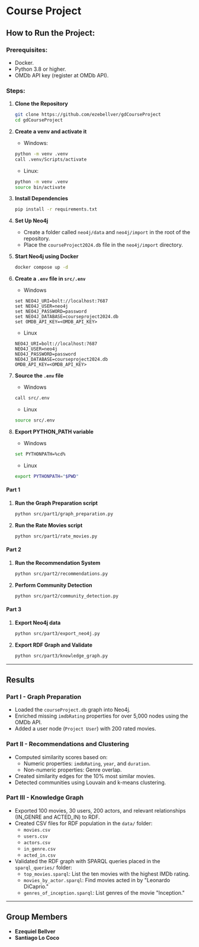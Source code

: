 # **Course Project**

## How to Run the Project:

### Prerequisites:

* Docker.
* Python 3.8 or higher.
* OMDb API key (register at OMDb API).

### Steps:

1. **Clone the Repository**
   ```bash
   git clone https://github.com/ezebellver/gdCourseProject
   cd gdCourseProject
   ```

2. **Create a venv and activate it**
    - Windows:
    ```bash
    python -m venv .venv
    call .venv/Scripts/activate
    ```
    - Linux:
    ```bash
    python -m venv .venv
    source bin/activate
    ```

3. **Install Dependencies**
    ```bash
    pip install -r requirements.txt
    ```

4. **Set Up Neo4j**
    - Create a folder called `neo4j/data` and `neo4j/import` in the root of the repository.
    - Place the `courseProject2024.db` file in the `neo4j/import` directory.

5. **Start Neo4j using Docker**
   ```bash
   docker compose up -d
   ```
   
6. **Create a `.env` file in `src/.env`**
    - Windows
    ```env
    set NEO4J_URI=bolt://localhost:7687
    set NEO4J_USER=neo4j
    set NEO4J_PASSWORD=password
    set NEO4J_DATABASE=courseproject2024.db
    set OMDB_API_KEY=<OMDB_API_KEY>
    ```
    - Linux
    ```env
    NEO4J_URI=bolt://localhost:7687
    NEO4J_USER=neo4j
    NEO4J_PASSWORD=password
    NEO4J_DATABASE=courseproject2024.db
    OMDB_API_KEY=<OMDB_API_KEY>
    ```

7. **Source the `.env` file**
    - Windows
    ```bash
    call src/.env
    ```
    - Linux
    ```bash
    source src/.env
    ```

8. **Export PYTHON_PATH variable**
    - Windows
    ```bash
    set PYTHONPATH=%cd%
    ```
    - Linux
    ```bash
    export PYTHONPATH="$PWD"
    ```

#### Part 1

1. **Run the Graph Preparation script**
    ```bash
    python src/part1/graph_preparation.py
    ```

2. **Run the Rate Movies script**
    ```bash
    python src/part1/rate_movies.py
    ```
   
#### Part 2

1. **Run the Recommendation System**
    ```bash
    python src/part2/recommendations.py
    ```

2. **Perform Community Detection**
    ```bash
    python src/part2/community_detection.py
    ```

#### Part 3

1. **Export Neo4j data**
    ```bash
    python src/part3/export_neo4j.py
    ```
   
2. **Export RDF Graph and Validate**
    ```bash
    python src/part3/knowledge_graph.py
    ```

---

## Results

### Part I - Graph Preparation
- Loaded the `courseProject.db` graph into Neo4j.
- Enriched missing `imdbRating` properties for over 5,000 nodes using the OMDb API.
- Added a user node (`Project User`) with 200 rated movies.

### Part II - Recommendations and Clustering
- Computed similarity scores based on:
  - Numeric properties: `imdbRating`, `year`, and `duration`.
  - Non-numeric properties: Genre overlap.
- Created similarity edges for the 10% most similar movies.
- Detected communities using Louvain and k-means clustering.

### Part III - Knowledge Graph
- Exported 100 movies, 30 users, 200 actors, and relevant relationships (IN_GENRE and ACTED_IN) to RDF.
- Created CSV files for RDF population in the `data/` folder:
  - `movies.csv`
  - `users.csv`
  - `actors.csv`
  - `in_genre.csv`
  - `acted_in.csv`
- Validated the RDF graph with SPARQL queries placed in the `sparql_queries/` folder:
  - `top_movies.sparql`: List the ten movies with the highest IMDb rating.
  - `movies_by_actor.sparql`: Find movies acted in by "Leonardo DiCaprio."
  - `genres_of_inception.sparql`: List genres of the movie "Inception."

---

## Group Members

- **Ezequiel Bellver**
- **Santiago Lo Coco**
